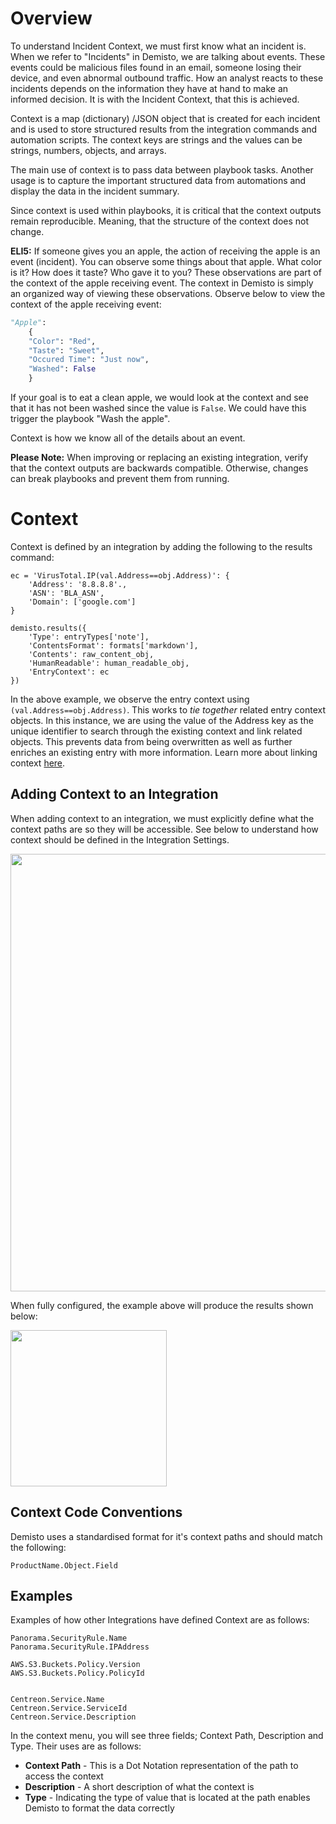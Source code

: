 # Overview

To understand Incident Context, we must first know what an incident is. When we refer to "Incidents" in Demisto, we are talking about events. These events could be malicious files found in an email, someone losing their device, and even abnormal outbound traffic. How an analyst reacts to these incidents depends on the information they have at hand to make an informed decision. It is with the Incident Context, that this is achieved.   


Context is a map (dictionary) /JSON object that is created for each incident and is used to store structured results from the integration commands and automation scripts. The context keys are strings and the values can be strings, numbers, objects, and arrays.

The main use of context is to pass data between playbook tasks. Another usage is to capture the important structured data from automations and display the data in the incident summary.

Since context is used within playbooks, it is critical that the context outputs remain reproducible. Meaning, that the structure of the context does not change. 

**ELI5:** If someone gives you an apple, the action of receiving the apple is an event (incident). You can observe some things about that apple. What color is it? How does it taste? Who gave it to you? These observations are part of the context of the apple receiving event. The context in Demisto is simply an organized way of viewing these observations. Observe below to view the context of the apple receiving event:

```python
"Apple": 
    {
    "Color": "Red",
    "Taste": "Sweet",
    "Occured Time": "Just now",
    "Washed": False
    }
```

If your goal is to eat a clean apple, we would look at the context and see that it has not been washed since the value is ```False```. We could have this trigger the playbook "Wash the apple".

Context is how we know all of the details about an event.

**Please Note:** When improving or replacing an existing integration, verify that the context outputs are backwards compatible. Otherwise, changes can break playbooks and prevent them from running.

# Context
Context is defined by an integration by adding the following to the results command:
```
ec = 'VirusTotal.IP(val.Address==obj.Address)': {
    'Address': '8.8.8.8'.,
    'ASN': 'BLA_ASN',
    'Domain': ['google.com']
}

demisto.results({
    'Type': entryTypes['note'],
    'ContentsFormat': formats['markdown'],
    'Contents': raw_content_obj,
    'HumanReadable': human_readable_obj,
    'EntryContext': ec
})
```
In the above example, we observe the entry context using ```(val.Address==obj.Address)```. This works to *tie together* related entry context objects. In this instance, we are using the value of the Address key as the unique identifier to search through the existing context and link related objects. This prevents data from being overwritten as well as further enriches an existing entry with more information. Learn more about linking context [here](https://github.com/demisto/etc/wiki/Demisto-Code-Conventions#linking-context).


## Adding Context to an Integration
When adding context to an integration, we must explicitly define what the context paths are so they will be accessible. See below to understand how context should be defined in the Integration Settings.

<img src="https://user-images.githubusercontent.com/42912128/50211819-42089000-0382-11e9-8a7f-421a92a89620.png" width="700" align="middle">

When fully configured, the example above will produce the results shown below:

<img src="https://user-images.githubusercontent.com/42912128/50211940-8431d180-0382-11e9-8e0c-a57672b4fcc1.png" width="250" align="middle">

## Context Code Conventions
Demisto uses a standardised format for it's context paths and should match the following:
```
ProductName.Object.Field
```

## Examples
Examples of how other Integrations have defined Context are as follows:
```
Panorama.SecurityRule.Name
Panorama.SecurityRule.IPAddress

AWS.S3.Buckets.Policy.Version
AWS.S3.Buckets.Policy.PolicyId


Centreon.Service.Name
Centreon.Service.ServiceId
Centreon.Service.Description
```

In the context menu, you will see three fields; Context Path, Description and Type. Their uses are as follows:
* **Context Path** - This is a Dot Notation representation of the path to access the context
* **Description** - A short description of what the context is
* **Type** - Indicating the type of value that is located at the path enables Demisto to format the data correctly